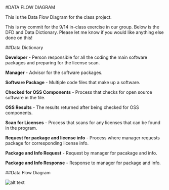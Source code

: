 #DATA FLOW DIAGRAM 

This is the Data Flow Diagram for the class project.

This is my commit for the 9/14 in-class exercise in our group. Below is the DFD and Data Dictionary. Please let me know if you would like anything else done on this!

##Data Dictionary

**Developer** - Person responsible for all the coding the main software packages and preparing for the license scan.

**Manager** - Advisor for the software packages. 

**Software Package** - Multiple code files that make up a software. 

**Checked for OSS Components** - Process that checks for open source software in the file.

**OSS Results** - The results returned after being checked for OSS components. 

**Scan for Licenses** - Process that scans for any licenses that can be found in the program. 
 
**Request for package and license info** - Process where manager requests package for corresponding license info. 

**Package and Info Request** - Request by manager for pacakage and info. 

**Package and Info Response** - Response to manager for package and info. 

##Data Flow Diagram

![alt text](https://cloud.githubusercontent.com/assets/16868664/18535369/39ca10a2-7ab9-11e6-9304-429a5ed20618.png)

